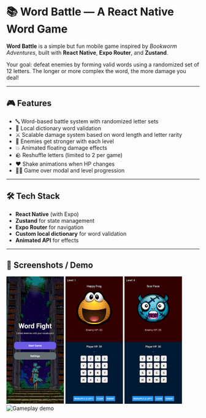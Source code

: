# 📚 Word Battle — A React Native Word Game

**Word Battle** is a simple but fun mobile game inspired by *Bookworm Adventures*, built with **React Native**, **Expo Router**, and **Zustand**.

Your goal: defeat enemies by forming valid words using a randomized set of 12 letters. The longer or more complex the word, the more damage you deal!

---

## 🎮 Features

- 🔤 Word-based battle system with randomized letter sets
- 🧠 Local dictionary word validation
- ⚔️ Scalable damage system based on word length and letter rarity
- 👾 Enemies get stronger with each level
- 💥 Animated floating damage effects
- 🪨 Reshuffle letters (limited to 2 per game)
- ❤️ Shake animations when HP changes
- 🧟‍♂️ Game over modal and level progression

---

## 🛠 Tech Stack

- **React Native** (with Expo)
- **Zustand** for state management
- **Expo Router** for navigation
- **Custom local dictionary** for word validation
- **Animated API** for effects

---

## 📸 Screenshots / Demo

<p>
  <img src="./assets/ss1.png" alt="Screenshot 1" width="150"/>
  <img src="./assets/ss2.png" alt="Screenshot 2" width="150"/>
  <img src="./assets/ss3.png" alt="Screenshot 3" width="150"/>
  <img src="./assets/output.gif" alt="Gameplay demo" width="200"/>
</p>
